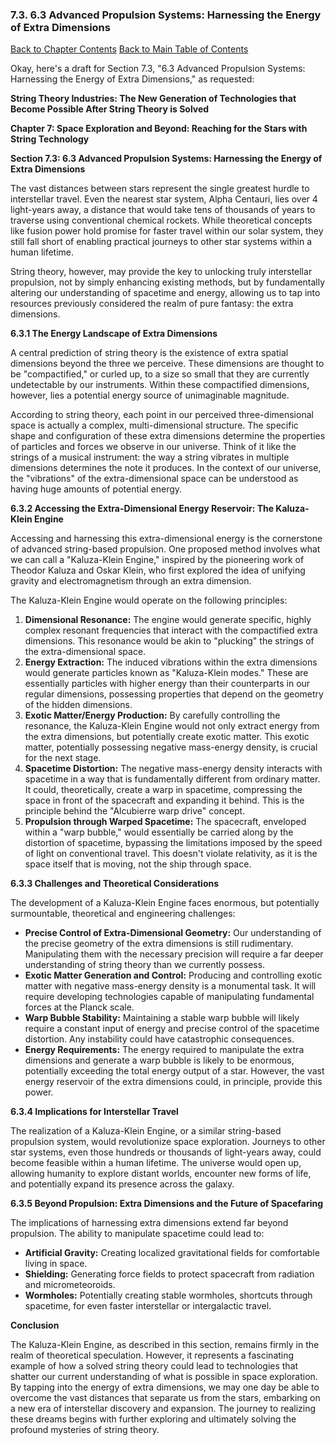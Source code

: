 ### 7.3. 6.3 Advanced Propulsion Systems: Harnessing the Energy of Extra Dimensions

[Back to Chapter Contents](#chapter-7-contents)
[Back to Main Table of Contents](#table-of-contents)

Okay, here's a draft for Section 7.3, "6.3 Advanced Propulsion Systems: Harnessing the Energy of Extra Dimensions," as requested:

**String Theory Industries: The New Generation of Technologies that Become Possible After String Theory is Solved**

**Chapter 7: Space Exploration and Beyond: Reaching for the Stars with String Technology**

**Section 7.3: 6.3 Advanced Propulsion Systems: Harnessing the Energy of Extra Dimensions**

The vast distances between stars represent the single greatest hurdle to interstellar travel. Even the nearest star system, Alpha Centauri, lies over 4 light-years away, a distance that would take tens of thousands of years to traverse using conventional chemical rockets. While theoretical concepts like fusion power hold promise for faster travel within our solar system, they still fall short of enabling practical journeys to other star systems within a human lifetime.

String theory, however, may provide the key to unlocking truly interstellar propulsion, not by simply enhancing existing methods, but by fundamentally altering our understanding of spacetime and energy, allowing us to tap into resources previously considered the realm of pure fantasy: the extra dimensions.

**6.3.1 The Energy Landscape of Extra Dimensions**

A central prediction of string theory is the existence of extra spatial dimensions beyond the three we perceive. These dimensions are thought to be "compactified," or curled up, to a size so small that they are currently undetectable by our instruments. Within these compactified dimensions, however, lies a potential energy source of unimaginable magnitude.

According to string theory, each point in our perceived three-dimensional space is actually a complex, multi-dimensional structure. The specific shape and configuration of these extra dimensions determine the properties of particles and forces we observe in our universe. Think of it like the strings of a musical instrument: the way a string vibrates in multiple dimensions determines the note it produces. In the context of our universe, the "vibrations" of the extra-dimensional space can be understood as having huge amounts of potential energy.

**6.3.2 Accessing the Extra-Dimensional Energy Reservoir: The Kaluza-Klein Engine**

Accessing and harnessing this extra-dimensional energy is the cornerstone of advanced string-based propulsion. One proposed method involves what we can call a "Kaluza-Klein Engine," inspired by the pioneering work of Theodor Kaluza and Oskar Klein, who first explored the idea of unifying gravity and electromagnetism through an extra dimension.

The Kaluza-Klein Engine would operate on the following principles:

1. **Dimensional Resonance:** The engine would generate specific, highly complex resonant frequencies that interact with the compactified extra dimensions. This resonance would be akin to "plucking" the strings of the extra-dimensional space.
2. **Energy Extraction:** The induced vibrations within the extra dimensions would generate particles known as "Kaluza-Klein modes." These are essentially particles with higher energy than their counterparts in our regular dimensions, possessing properties that depend on the geometry of the hidden dimensions.
3. **Exotic Matter/Energy Production:** By carefully controlling the resonance, the Kaluza-Klein Engine would not only extract energy from the extra dimensions, but potentially create exotic matter. This exotic matter, potentially possessing negative mass-energy density, is crucial for the next stage.
4. **Spacetime Distortion:** The negative mass-energy density interacts with spacetime in a way that is fundamentally different from ordinary matter. It could, theoretically, create a warp in spacetime, compressing the space in front of the spacecraft and expanding it behind. This is the principle behind the "Alcubierre warp drive" concept.
5. **Propulsion through Warped Spacetime:** The spacecraft, enveloped within a "warp bubble," would essentially be carried along by the distortion of spacetime, bypassing the limitations imposed by the speed of light on conventional travel. This doesn't violate relativity, as it is the space itself that is moving, not the ship through space.

**6.3.3 Challenges and Theoretical Considerations**

The development of a Kaluza-Klein Engine faces enormous, but potentially surmountable, theoretical and engineering challenges:

*   **Precise Control of Extra-Dimensional Geometry:** Our understanding of the precise geometry of the extra dimensions is still rudimentary. Manipulating them with the necessary precision will require a far deeper understanding of string theory than we currently possess.
*   **Exotic Matter Generation and Control:** Producing and controlling exotic matter with negative mass-energy density is a monumental task. It will require developing technologies capable of manipulating fundamental forces at the Planck scale.
*   **Warp Bubble Stability:** Maintaining a stable warp bubble will likely require a constant input of energy and precise control of the spacetime distortion. Any instability could have catastrophic consequences.
*   **Energy Requirements:** The energy required to manipulate the extra dimensions and generate a warp bubble is likely to be enormous, potentially exceeding the total energy output of a star. However, the vast energy reservoir of the extra dimensions could, in principle, provide this power.

**6.3.4 Implications for Interstellar Travel**

The realization of a Kaluza-Klein Engine, or a similar string-based propulsion system, would revolutionize space exploration. Journeys to other star systems, even those hundreds or thousands of light-years away, could become feasible within a human lifetime. The universe would open up, allowing humanity to explore distant worlds, encounter new forms of life, and potentially expand its presence across the galaxy.

**6.3.5 Beyond Propulsion: Extra Dimensions and the Future of Spacefaring**

The implications of harnessing extra dimensions extend far beyond propulsion. The ability to manipulate spacetime could lead to:

*   **Artificial Gravity:** Creating localized gravitational fields for comfortable living in space.
*   **Shielding:** Generating force fields to protect spacecraft from radiation and micrometeoroids.
*   **Wormholes:** Potentially creating stable wormholes, shortcuts through spacetime, for even faster interstellar or intergalactic travel.

**Conclusion**

The Kaluza-Klein Engine, as described in this section, remains firmly in the realm of theoretical speculation. However, it represents a fascinating example of how a solved string theory could lead to technologies that shatter our current understanding of what is possible in space exploration. By tapping into the energy of extra dimensions, we may one day be able to overcome the vast distances that separate us from the stars, embarking on a new era of interstellar discovery and expansion. The journey to realizing these dreams begins with further exploring and ultimately solving the profound mysteries of string theory.


<a id='chapter-7-4'></a>

